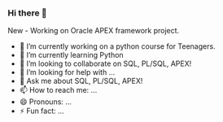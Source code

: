 ### Hi there 👋

New - Working on Oracle APEX framework project.

- 🔭 I’m currently working on a python course for Teenagers.
- 🌱 I’m currently learning Python
- 👯 I’m looking to collaborate on SQL, PL/SQL, APEX!
- 🤔 I’m looking for help with ...
- 💬 Ask me about SQL, PL/SQL, APEX!
- 📫 How to reach me: ...
- 😄 Pronouns: ...
- ⚡ Fun fact: ...

